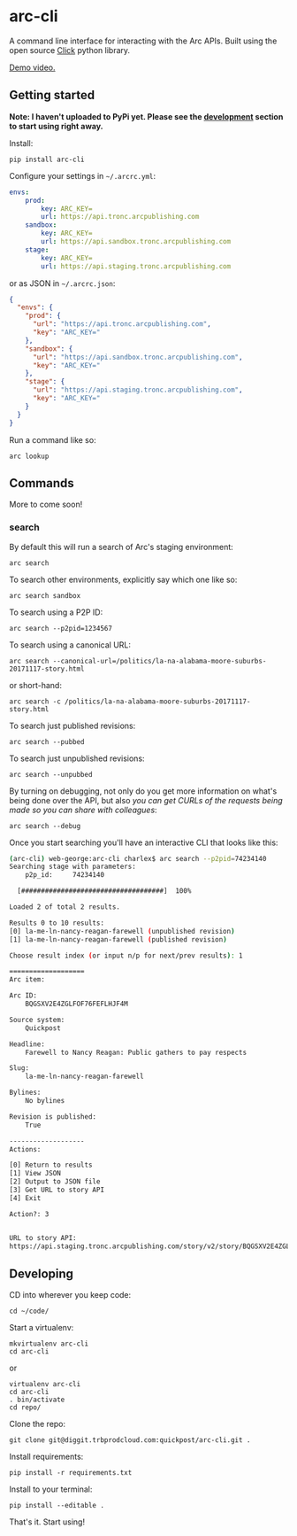 # arc-cli

A command line interface for interacting with the Arc APIs. Built using the open source [Click](http://click.pocoo.org/5/) python library.

[Demo video.](https://drive.google.com/file/d/1boj7cuBdljo1jbWRaNLSuC2ZWlGwihXg/view?usp=sharing)

## Getting started

**Note: I haven't uploaded to PyPi yet. Please see the [development](#developing)
section to start using right away.**

Install:

```
pip install arc-cli
```

Configure your settings in `~/.arcrc.yml`:

```yaml
envs:
    prod:
        key: ARC_KEY=
        url: https://api.tronc.arcpublishing.com
    sandbox:
        key: ARC_KEY=
        url: https://api.sandbox.tronc.arcpublishing.com
    stage:
        key: ARC_KEY=
        url: https://api.staging.tronc.arcpublishing.com
```


or as JSON in `~/.arcrc.json`:

```json
{
  "envs": {
    "prod": {
      "url": "https://api.tronc.arcpublishing.com",
      "key": "ARC_KEY="
    },
    "sandbox": {
      "url": "https://api.sandbox.tronc.arcpublishing.com",
      "key": "ARC_KEY="
    },
    "stage": {
      "url": "https://api.staging.tronc.arcpublishing.com",
      "key": "ARC_KEY="
    }
  }
}
```

Run a command like so:

```
arc lookup
```

## Commands

More to come soon!

### search

By default this will run a search of Arc's staging environment:

```
arc search
```

To search other environments, explicitly say which one like so:

```
arc search sandbox
```

To search using a P2P ID:

```
arc search --p2pid=1234567
```

To search using a canonical URL:

```
arc search --canonical-url=/politics/la-na-alabama-moore-suburbs-20171117-story.html
```

or short-hand:

```
arc search -c /politics/la-na-alabama-moore-suburbs-20171117-story.html
```

To search just published revisions:

```
arc search --pubbed
```

To search just unpublished revisions:

```
arc search --unpubbed
```

By turning on debugging, not only do you get more information on what's
being done over the API, but also *you can get CURLs of the requests
being made so you can share with colleagues*:

```
arc search --debug
```

Once you start searching you'll have an interactive CLI that looks like this:

```bash
(arc-cli) web-george:arc-cli charlex$ arc search --p2pid=74234140
Searching stage with parameters:
	p2p_id: 	74234140

  [####################################]  100%

Loaded 2 of total 2 results.

Results 0 to 10 results:
[0] la-me-ln-nancy-reagan-farewell (unpublished revision)
[1] la-me-ln-nancy-reagan-farewell (published revision)

Choose result index (or input n/p for next/prev results): 1

===================
Arc item:

Arc ID:
	BQGSXV2E4ZGLFOF76FEFLHJF4M

Source system:
	Quickpost

Headline:
	Farewell to Nancy Reagan: Public gathers to pay respects

Slug:
	la-me-ln-nancy-reagan-farewell

Bylines:
	No bylines

Revision is published:
	True

-------------------
Actions:

[0] Return to results
[1] View JSON
[2] Output to JSON file
[3] Get URL to story API
[4] Exit

Action?: 3


URL to story API:
https://api.staging.tronc.arcpublishing.com/story/v2/story/BQGSXV2E4ZGLFOF76FEFLHJF4M
```

## Developing

CD into wherever you keep code:

```
cd ~/code/
```

Start a virtualenv:

```
mkvirtualenv arc-cli
cd arc-cli
```

or

```
virtualenv arc-cli
cd arc-cli
. bin/activate
cd repo/
```


Clone the repo:

```
git clone git@diggit.trbprodcloud.com:quickpost/arc-cli.git .
```

Install requirements:

```
pip install -r requirements.txt
```

Install to your terminal:

```
pip install --editable .
```

That's it. Start using!

